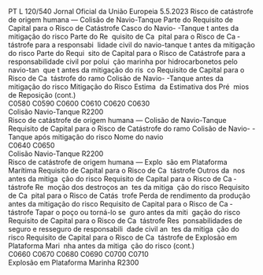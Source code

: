 PT  L 120/540 Jornal Oficial da União Europeia 5.5.2023
 Risco de catástrofe de origem humana — Colisão 
de Navio-Tanque  Parte do Requisito 
de Capital para o 
Risco de Catástrofe 
Casco do Navio- 
-Tanque t antes da 
mitigação do risco  Parte do Re ­
quisito de Ca ­
pital para o 
Risco de Ca ­
tástrofe para 
a responsabi ­
lidade civil do 
navio-tanque 
t antes da 
mitigação do 
risco  Parte do Requi ­
sito de Capital 
para o Risco de 
Catástrofe para a 
responsabilidade 
civil por polui ­
ção marinha por 
hidrocarbonetos 
pelo navio-tan ­
que t antes da 
mitigação do ris ­
co  Requisito de Capital 
para o Risco de Ca ­
tástrofe do ramo 
Colisão de Navio- 
-Tanque antes da 
mitigação do risco  Mitigação do 
Risco Estima ­
da  Estimativa dos Pré ­
mios de Reposição  (cont.)  
C0580  C0590  C0600  C0610  C0620  C0630  
Colisão Navio-Tanque  R2200  
Risco de catástrofe de origem humana — Colisão de Navio-Tanque  Requisito de Capital para 
o Risco de Catástrofe do 
ramo Colisão de Navio- 
-Tanque após mitigação 
do risco  Nome do navio  
C0640  C0650  
Colisão Navio-Tanque  R2200  
Risco de catástrofe de origem humana — Explo ­
são em Plataforma Marítima  Requisito de Capital 
para o Risco de Ca ­
tástrofe Outros da ­
nos antes da mitiga ­
ção do risco  Requisito de 
Capital para o 
Risco de Ca ­
tástrofe Re ­
moção dos 
destroços an ­
tes da mitiga ­
ção do risco  Requisito de Ca ­
pital para o 
Risco de Catás ­
trofe Perda de 
rendimento da 
produção antes 
da mitigação do 
risco  Requisito de Capital 
para o Risco de Ca ­
tástrofe Tapar o 
poço ou torná-lo se ­
guro antes da miti ­
gação do risco  Requisito de 
Capital para o 
Risco de Ca ­
tástrofe Res ­
ponsabilidades 
de seguro e 
resseguro de 
responsabili ­
dade civil an ­
tes da mitiga ­
ção do risco  Requisito de Capital 
para o Risco de Ca ­
tástrofe de Explosão 
em Plataforma Mari ­
nha antes da mitiga ­
ção do risco  (cont.)  
C0660  C0670  C0680  C0690  C0700  C0710  
Explosão em Plataforma Marinha  R2300